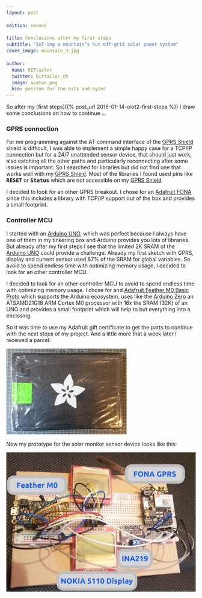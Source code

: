 ```yaml
---
layout: post

edition: second  

title: Conclusions after my first steps
subtitle: "IoT-ing a mountain’s hut off-grid solar power system"
cover_image: mountain_3.jpg

author:
  name: BITtailor
  twitter: bittailor_ch
  image: avatar.png
  bio: passion for the bits and bytes
---
```

[GPRS Shield]: http://www.seeedstudio.com/wiki/GPRS_Shield_V3.0
[Adafruit FONA]: https://www.adafruit.com/product/1946
[Arduino UNO]:https://www.arduino.cc/en/Main/ArduinoBoardUno
[Adafruit Feather M0 Basic Proto]: https://www.adafruit.com/products/2772
[Arduino Zero]: https://www.arduino.cc/en/Main/ArduinoBoardZero

So after my [first steps]({% post_url 2016-01-14-oiot2-first-steps %}) I draw some conclusions on how to continue ...

<!-- more -->  

### GPRS connection

For me programming against the AT command interface of the [GPRS Shield] shield is difficult, I was able to implement a simple happy case for a TCP/IP connection but for a 24/7 unattended sensor device, that should just work, also catching all the other paths and particularly reconnecting after some issues is important. So I searched for libraries but did not find one that works well with my [GPRS Shield]. Most of the libraries I found used pins like **<tt>RESET</tt>** or **<tt>Status</tt>** which are not accessible on my [GPRS Shield].

<i class="fa fa-arrow-right fa-2x"></i> I decided to look for an other GPRS breakout. I chose for an [Adafruit FONA] since this includes a library with TCP/IP support out of the box and provides a small footprint.

### Controller MCU

I started with an [Arduino UNO], which was perfect because I always have one of them in my tinkering box and Arduino provides you lots of libraries. But already after my first steps I see that the limited 2K SRAM of the [Arduino UNO] could provide a challenge. Already my first sketch with GPRS, display and current sensor used 87% of the SRAM for global variables. So avoid to spend endless time with optimizing memory usage, I decided to look for an other controller MCU. 

<i class="fa fa-arrow-right fa-2x"></i> I decided to look for an other controller MCU to avoid to spend endless time with optimizing memory usage. I chose for and [Adafruit Feather M0 Basic Proto] which supports the Arduino ecosystem, uses like the [Arduino Zero] an ATSAMD21G18 ARM Cortex M0 processor with 16x the SRAM (32K) of an UNO and provides a small footprint which will help to but everything into a enclosing.

So it was time to use my Adafruit gift certificate to get the parts to continue with the next steps of my project. And a little more that a week later I received a parcel:

![Adafruit_1.jpg](/images/Adafruit_1.jpg)

Now my prototype for the solar monitor sensor device looks like this:

![proto_2.jpg](/images/proto_2.jpg) 
